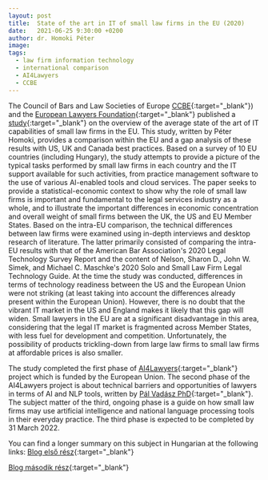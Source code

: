 ```yaml
---
layout: post
title:  State of the art in IT of small law firms in the EU (2020)
date:   2021-06-25 9:30:00 +0200
author: dr. Homoki Péter
image: 
tags:
  - law firm information technology
  - international comparison
  - AI4Lawyers
  - CCBE
---
```


The Council of Bars and Law Societies of Europe [CCBE](https://www.ccbe.eu/){:target="_blank"}) and the [European Lawyers Foundation](https://elf-fae.eu/){:target="_blank"} published a [study](http://elf-fae.eu/wp-content/uploads/2021/03/Overview-of-the-average-state-of-the-art-IT-capabilities-in-the-EU.pdf){:target="_blank"} on the overview of the average state of the art of IT capabilities of small law firms in the EU.
This study, written by Péter Homoki, provides a comparison within the EU and a gap analysis of these results with US, UK and Canada best practices.
Based on a survey of 10 EU countries (including Hungary), the study attempts to provide a picture of the typical tasks performed by small law firms in each country and the IT support available for such activities, from practice management software to the use of various AI-enabled tools and cloud services.
The paper seeks to provide a statistical-economic context to show why the role of small law firms is important and fundamental to the legal services industry as a whole, and to illustrate the important differences in economic concentration and overall weight of small firms between the UK, the US and EU Member States.
Based on the intra-EU comparison, the technical differences between law firms were examined using in-depth interviews and desktop research of literature. The latter primarily consisted of comparing the intra-EU results with that of the American Bar Association's 2020 Legal Technology Survey Report and the content of Nelson, Sharon D., John W. Simek, and Michael C. Maschke's 2020 Solo and Small Law Firm Legal Technology Guide.
At the time the study was conducted, differences in terms of technology readiness between the US and the European Union were not striking (at least taking into account the differences already present within the European Union). However, there is no doubt that the vibrant IT market in the US and England makes it likely that this gap will widen. Small lawyers in the EU are at a significant disadvantage in this area, considering that the legal IT market is fragmented across Member States, with less fuel for development and competition. Unfortunately, the possibility of products trickling-down from large law firms to small law firms at affordable prices is also smaller.

The study completed the first phase of [AI4Lawyers](https://elf-fae.eu/ai4lawyers/){:target="_blank"} project which is funded by the European Union.
The second phase of the AI4Lawyers project is about technical barriers and opportunities of lawyers in terms of AI and NLP tools, written by [Pál Vadász PhD](https://itki.uni-nke.hu/document/itki-uni-nke-hu/itki_adatlap_vadasz_pal-HU.pdf){:target="_blank"}.
The subject matter of the third, ongoing phase is a guide on how small law firms may use artificial intelligence and national language processing tools in their everyday practice. The third phase is expected to be completed by 31 March 2022.

You can find a longer summary on this subject in Hungarian at the following links:
[Blog első rész](https://ajovobirosaga.blog.hu/2021/06/25/milyen_jovo_var_a_kis_ugyvedi_irodakra_1_resz){:target="_blank"}

[Blog második rész](https://ajovobirosaga.blog.hu/2021/06/30/milyen_jovo_var_a_kis_ugyvedi_irodakra_2_resz){:target="_blank"}
